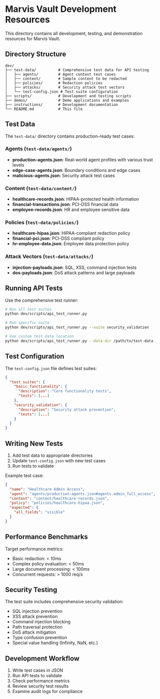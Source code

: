 # Marvis Vault Development Resources

This directory contains all development, testing, and demonstration resources for Marvis Vault.

## Directory Structure

```
dev/
├── test-data/          # Comprehensive test data for API testing
│   ├── agents/         # Agent context test cases
│   ├── content/        # Sample content to be redacted
│   ├── policies/       # Redaction policies
│   ├── attacks/        # Security attack test vectors
│   └── test-config.json # Test suite configuration
├── scripts/            # Development and testing scripts
├── demos/              # Demo applications and examples
├── instructions/       # Development documentation
└── README.md           # This file
```

## Test Data

The `test-data/` directory contains production-ready test cases:

### Agents (`test-data/agents/`)
- **production-agents.json**: Real-world agent profiles with various trust levels
- **edge-case-agents.json**: Boundary conditions and edge cases
- **malicious-agents.json**: Security attack test cases

### Content (`test-data/content/`)
- **healthcare-records.json**: HIPAA-protected health information
- **financial-transactions.json**: PCI-DSS financial data
- **employee-records.json**: HR and employee sensitive data

### Policies (`test-data/policies/`)
- **healthcare-hipaa.json**: HIPAA-compliant redaction policy
- **financial-pci.json**: PCI-DSS compliant policy
- **hr-employee-data.json**: Employee data protection policy

### Attack Vectors (`test-data/attacks/`)
- **injection-payloads.json**: SQL, XSS, command injection tests
- **dos-payloads.json**: DoS attack patterns and large payloads

## Running API Tests

Use the comprehensive test runner:

```bash
# Run all test suites
python dev/scripts/api_test_runner.py

# Run specific suite
python dev/scripts/api_test_runner.py --suite security_validation

# Use custom test data location
python dev/scripts/api_test_runner.py --data-dir /path/to/test-data
```

## Test Configuration

The `test-config.json` file defines test suites:

```json
{
  "test_suites": {
    "basic_functionality": {
      "description": "Core functionality tests",
      "tests": [...]
    },
    "security_validation": {
      "description": "Security attack prevention",
      "tests": [...]
    }
  }
}
```

## Writing New Tests

1. Add test data to appropriate directories
2. Update `test-config.json` with new test cases
3. Run tests to validate

Example test case:
```json
{
  "name": "Healthcare Admin Access",
  "agent": "agents/production-agents.json#agents.admin_full_access",
  "content": "content/healthcare-records.json",
  "policy": "policies/healthcare-hipaa.json",
  "expected": {
    "all_fields": "visible"
  }
}
```

## Performance Benchmarks

Target performance metrics:
- Basic redaction: < 10ms
- Complex policy evaluation: < 50ms
- Large document processing: < 100ms
- Concurrent requests: > 1000 req/s

## Security Testing

The test suite includes comprehensive security validation:
- SQL injection prevention
- XSS attack prevention
- Command injection blocking
- Path traversal protection
- DoS attack mitigation
- Type confusion prevention
- Special value handling (Infinity, NaN, etc.)

## Development Workflow

1. Write test cases in JSON
2. Run API tests to validate
3. Check performance metrics
4. Review security test results
5. Examine audit logs for compliance